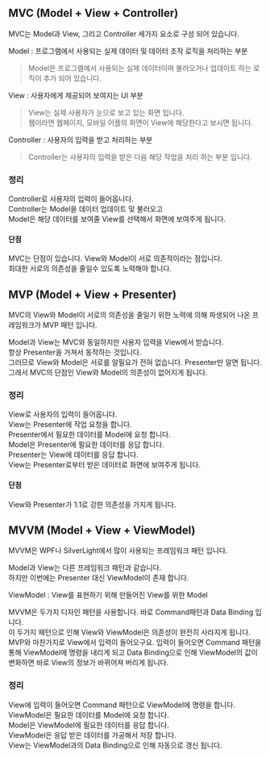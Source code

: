 

## MVC (Model + View + Controller)
MVC는 Model과 View, 그리고 Controller 세가지 요소로 구성 되어 있습니다.<br>

Model : 프로그램에서 사용되는 실제 데이터 및 데이터 조작 로직을 처리하는 부분<br>
> Model은 프로그램에서 사용되는 실제 데이터이며 불러오거나 업데이트 하는 로직이 추가 되어 있습니다.<br>

View : 사용자에게 제공되어 보여지는 UI 부분<br>
> View는 실제 사용자가 눈으로 보고 있는 화면 입니다.<br>
> 웹이라면 웹페이지, 모바일 어플의 화면이 View에 해당한다고 보시면 됩니다.<br>

Controller : 사용자의 입력을 받고 처리하는 부분<br>
> Controller는 사용자의 입력을 받은 다음 해당 작업을 처리 하는 부분 입니다.<br>

### 정리
Controller로 사용자의 입력이 들어옵니다.<br>
Controller는 Model을 데이터 업데이트 및 불러오고<br>
Model은 해당 데이터를 보여줄 View를 선택해서 화면에 보여주게 됩니다.<br>

#### 단점
MVC는 단점이 있습니다. View와 Model이 서로 의존적이라는 점입니다.<br>
최대한 서로의 의존성을 줄일수 있도록 노력해야 합니다.<br>

## MVP (Model + View + Presenter)
MVC의 View와 Model이 서로의 의존성을 줄일기 위한 노력에 의해 파생되어 나온 프레임워크가 MVP 패턴 입니다.<br>

Model과 View는 MVC와 동일하지만 사용자 입력을 View에서 받습니다.<br>
항상 Presenter을 거쳐서 동작하는 것입니다.<br>
그러므로 View와 Model은 서로를 알필요가 전혀 없습니다. Presenter만 알면 됩니다.<br>
그래서 MVC의 단점인 View와 Model의 의존성이 없어지게 됩니다.<br>

### 정리
View로 사용자의 입력이 들어옵니다.<br>
View는 Presenter에 작업 요청을 합니다.<br>
Presenter에서 필요한 데이터를 Model에 요청 합니다.<br>
Model은 Presenter에 필요한 데이터를 응답 합니다.<br>
Presenter는 View에 데이터를 응답 합니다.<br>
View는 Presenter로부터 받은 데이터로 화면에 보여주게 됩니다.<br>

#### 단점
View와 Presenter가 1:1로 강한 의존성을 가지게 됩니다.<br>

## MVVM (Model + View + ViewModel)
MVVM은 WPF나 SilverLight에서 많이 사용되는 프레임워크 패턴 입니다.<br>

Model과 View는 다른 프레임워크 패턴과 같습니다.<br>
하지만 이번에는 Presenter 대신 ViewModel이 존재 합니다.<br>

ViewModel : View를 표현하기 위해 만들어진 View를 위한 Model<br>

MVVM은 두가지 디자인 패턴을 사용합니다. 바로 Command패턴과 Data Binding 입니다.<br>
이 두가지 패턴으로 인해 View와 ViewModel은 의존성이 완전히 사라지게 됩니다.<br>
MVP와 마찬가지로 View에서 입력이 들어오구요. 입력이 들어오면 Command 패턴을 통해 ViewModel에 명령을 내리게 되고 Data Binding으로 인해 ViewModel의 값이 변화하면 바로 View의 정보가 바뀌어져 버리게 됩니다.<br>

### 정리
View에 입력이 들어오면 Command 패턴으로 ViewModel에 명령을 합니다.<br>
ViewModel은 필요한 데이터를 Model에 요청 합니다.<br>
Model은 ViewModel에 필요한 데이터를 응답 합니다.<br>
ViewModel은 응답 받은 데이터를 가공해서 저장 합니다.<br>
View는 ViewModel과의 Data Binding으로 인해 자동으로 갱신 됩니다.<br>
